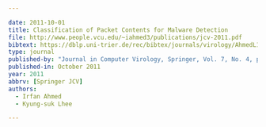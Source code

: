 ```yaml
---

date: 2011-10-01
title: Classification of Packet Contents for Malware Detection
file: http://www.people.vcu.edu/~iahmed3/publications/jcv-2011.pdf
bibtext: https://dblp.uni-trier.de/rec/bibtex/journals/virology/AhmedL11
type: journal
published-by: "Journal in Computer Virology, Springer, Vol. 7, No. 4, pp. 279-295"
published-in: October 2011
year: 2011
abbrv: [Springer JCV]
authors:
  - Irfan Ahmed
  - Kyung-suk Lhee

---
```

